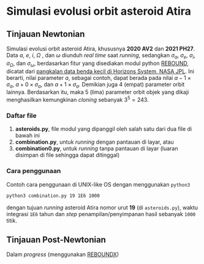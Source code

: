 # Simulasi evolusi orbit asteroid Atira

## Tinjauan Newtonian

Simulasi evolusi orbit asteroid Atira, khususnya **2020 AV2** dan **2021 PH27**. Data $a$, $e$, $i$, $\Omega$ , dan $\omega$ diunduh *real time* saat *running*, 
sedangkan $\sigma_a$, $\sigma_e$, $\sigma_i$, $\sigma_{\Omega}$, dan $\sigma_{\omega}$, berdasarkan fitur yang disediakan modul python [REBOUND](https://github.com/hannorein/rebound), dicatat dari [pangkalan data benda kecil di Horizons System, NASA JPL](https://ssd.jpl.nasa.gov/tools/sbdb_query.html). Ini berarti, nilai parameter $a$, sebagai contoh, dapat berada pada nilai $a - 1 \times \sigma_a$, $a + 0 \times \sigma_a$, dan $a + 1 \times \sigma_a$. Demikian juga 4 (empat) parameter orbit lainnya. Berdasarkan itu, maka 5 (lima) parameter orbit objek yang dikaji menghasilkan kemungkinan *cloning* sebanyak $3^5 = 243$.

### Daftar file
1. **asteroids.py**, file modul yang dipanggil oleh salah satu dari dua file di bawah ini
2. **combination.py**, untuk *running* dengan pantauan di layar, atau
3. **combination0.py**, untuk *running* tanpa pantauan di layar (luaran disimpan di file sehingga dapat ditinggal)

### Cara penggunaan

Contoh cara penggunaan di UNIX-like OS dengan menggunakan `python3`

```bash
python3 combination.py 19 1E6 1000
```

dengan tujuan *running* asteroid Atira nomor urut **19** (di `asteroids.py`), waktu integrasi `1E6` tahun dan *step* penampilan/penyimpanan hasil sebanyak `1000` titik.

## Tinjauan Post-Newtonian

Dalam *progress* (menggunakan [REBOUNDX](https://github.com/dtamayo/reboundx))
